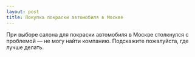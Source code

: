 ```yaml
---
layout: post 
title: Покупка покраски автомобиля в Москве 
--- 
```

При выборе салона для покраски автомобиля в Москве столкнулся с проблемой — не могу найти компанию. Подскажите пожалуйста, где лучше делать.
